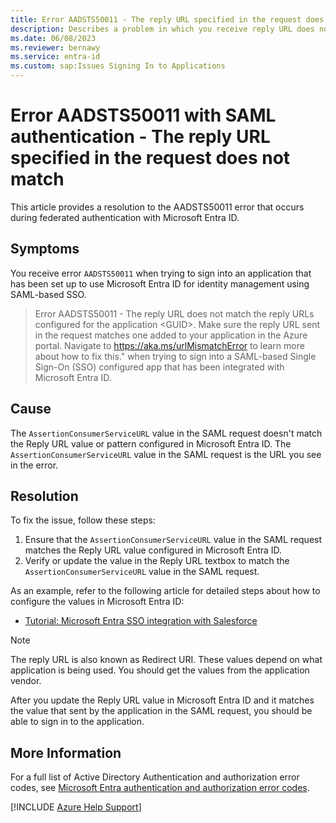 ```yaml
---
title: Error AADSTS50011 - The reply URL specified in the request does not match the reply URLs configured for the application <GUID>.
description: Describes a problem in which you receive reply URL does not match error when signing in to SAML-based Single Sign-On configured app.
ms.date: 06/08/2023
ms.reviewer: bernawy
ms.service: entra-id
ms.custom: sap:Issues Signing In to Applications
---
```

# Error AADSTS50011 with SAML authentication - The reply URL specified in the request does not match

This article provides a resolution to the AADSTS50011 error that occurs during federated authentication with Microsoft Entra ID.

## Symptoms

You receive error `AADSTS50011` when trying to sign into an application that has been set up to use Microsoft Entra ID for identity management using SAML-based SSO.

>Error AADSTS50011 - The reply URL does not match the reply URLs configured for the application \<GUID\>. Make sure the reply URL sent in the request matches one added to your application in the Azure portal. Navigate to https://aka.ms/urlMismatchError to learn more about how to fix this." when trying to sign into a SAML-based Single Sign-On (SSO) configured app that has been integrated with Microsoft Entra ID.

## Cause

The `AssertionConsumerServiceURL` value in the SAML request doesn't match the Reply URL value or pattern configured in Microsoft Entra ID. The `AssertionConsumerServiceURL` value in the SAML request is the URL you see in the error.

## Resolution

To fix the issue, follow these steps:

1. Ensure that the `AssertionConsumerServiceURL` value in the SAML request matches the Reply URL value configured in Microsoft Entra ID.
2. Verify or update the value in the Reply URL textbox to match the `AssertionConsumerServiceURL` value in the SAML request.

As an example, refer to the following article for detailed steps about how to configure the values in Microsoft Entra ID:

- [Tutorial: Microsoft Entra SSO integration with Salesforce](/azure/active-directory/saas-apps/salesforce-tutorial)

>[!Note]
>The reply URL is also known as Redirect URI. These values depend on what application is being used. You should get the values from the application vendor.

After you update the Reply URL value in Microsoft Entra ID and it matches the value that sent by the application in the SAML request, you should be able to sign in to the application.

## More Information

For a full list of Active Directory Authentication and authorization error codes, see [Microsoft Entra authentication and authorization error codes](/azure/active-directory/develop/reference-aadsts-error-codes).

[!INCLUDE [Azure Help Support](../../../../includes/azure-help-support.md)]
